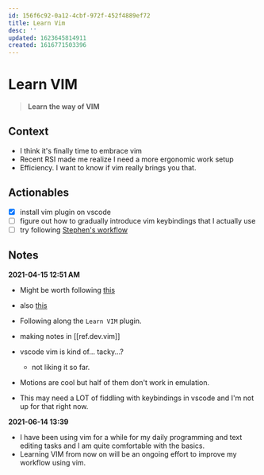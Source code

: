 ```yaml
---
id: 156f6c92-0a12-4cbf-972f-452f4889ef72
title: Learn Vim
desc: ''
updated: 1623645814911
created: 1616771503396
---
```


# Learn VIM

> **Learn the way of VIM**

## Context

- I think it's finally time to embrace vim
- Recent RSI made me realize I need a more ergonomic work setup
- Efficiency. I want to know if vim really brings you that.

## Actionables

- [x] install vim plugin on vscode
- [ ] figure out how to gradually introduce vim keybindings that I actually use
- [ ] try following [Stephen's workflow](https://discord.com/channels/717965437182410783/717965437182410786/798338552761024552)

## Notes

**2021-04-15 12:51 AM**
- Might be worth following [this](https://danielmiessler.com/study/vim/)
- also [this](https://github.com/mhinz/vim-galore)

- Following along the `Learn VIM` plugin.
- making notes in [[ref.dev.vim]]
- vscode vim is kind of... tacky...?
    - not liking it so far.
- Motions are cool but half of them don't work in emulation.
- This may need a LOT of fiddling with keybindings in vscode and I'm not up for that right now.

**2021-06-14 13:39**
- I have been using vim for a while for my daily programming and text editing tasks and I am quite comfortable with the basics.
- Learning VIM from now on will be an ongoing effort to improve my workflow using vim.
